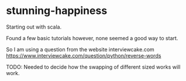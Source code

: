 # stunning-happiness
Starting out with scala. 

Found a few basic tutorials however, none seemed a good way to start. 

So I am using a question from the website interviewcake.com
https://www.interviewcake.com/question/python/reverse-words

TODO: Needed to decide how the swapping of different sized works will work. 